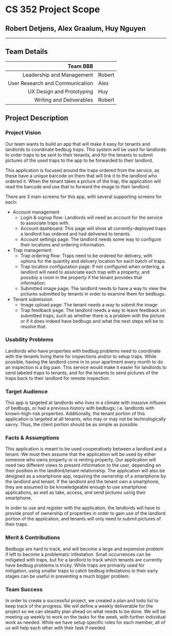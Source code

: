 # CS 352 Project Scope

## Robert Detjens, Alex Graalum, Huy Nguyen

---

## Team Details



|                        Team BBB |        |
| ------------------------------: | ------ |
|       Leadership and Management | Robert |
| User Research and Communication | Alex   |
|       UX Design and Prototyping | Huy    |
|        Writing and Deliverables | Robert |

## Project Description

### Project Vision

Our team wants to build an app that will make it easy for tenants and landlords to coordinate bedbug traps. This system
will be used for landlords to order traps to be sent to their tenants, and for the tenants to submit pictures of the
used traps to the app to be forwarded to their landlord.

This application is focused around the traps ordered from the service, as these have a unique barcode on them that will
link it to the landlord who ordered it. When the tenant takes a picture of the trap, the application will read the
barcode and use that to forward the image to their landlord.

There are 3 main screens for this app, with several supporting screens for each:

- Account management
  - Login & signup flow: Landlords will need an account for the service to associate traps with.
  - Account dashboard: This page will show all currently-deployed traps a landlord has ordered and had delivered to
    tenants.
  - Account settings page: The landlord needs some way to configure their locations and ordering information.
- Trap management
  - Trap ordering flow: Traps need to be ordered for delivery, with options for the quantity and delivery location for
    each batch of traps.
  - Trap location configuration page: If not configured when ordering, a landlord will need to associate each trap with
    a property, and possibly a room in the property if the tenant provides that information.
  - Submitted image page: The landlord needs to have a way to view the pictures submitted by tenants in order to examine
    them for bedbugs.
- Tenant submission
  - Image upload page: The tenant needs a way to submit the image
  - Trap feedback page: The landlord needs a way to leave feedback on submitted traps, such as whether there is a
    problem with the picture or if it does indeed have bedbugs and what the next steps will be to resolve that.

### Usability Problems

Landlords who have properties with bedbug problems need to coordinate with the tenants living there for inspections
and/or to setup traps. While possible, having the landlord come in to your apartment every month to do an inspection is
a big pain. This service would make it easier for landlords to send labeled traps to tenants, and for the tenants to
send pictures of the traps back to their landlord for remote inspection.

### Target Audience

This app is targeted at landlords who lives in a climate with massive influxes of bedbugs, or had a previous history
with bedbugs; i.e. landlords with known-high-risk properties. Additionally, the tenant portion of this application is
targeted at all tenants, who may or may not be technologically savvy. Thus, the client portion should be as simple as
possible.

### Facts & Assumptions

This application is meant to be used cooperatively between a landlord and a tenant. We must then assume that the
application will be used by either someone who owns property or is renting property. Our application will need two
different views to present information to the user, depending on their position in the landlord/tenant relationship. The
application will also be designed as a smartphone app, requiring the ownership of a smartphone by the landlord and
tenant. If the landlord and the tenant own a smartphone, they are assumed to be knowledgeable enough to use smartphone
applications, as well as take, access, and send pictures using their smartphone.

In order to use and register with the application, the landlords will have to provide proof of ownership of properties
in order to gain use of the landlord portion of the application, and tenants will only need to submit pictures of their
traps.

### Merit & Contributions

Bedbugs are hard to track, and will become a large and expensive problem if left to become a problematic infestation.
Small occurrences can be mitigated with traps, but for a landlord to track which tenants are currently have bedbug
problems is tricky. While traps are primarily used for mitigation, using smaller traps to catch bedbug infestations in
their early stages can be useful in preventing a much bigger problem.

### Team Success

In order to create a successful project, we created a plan and todo list to keep track of the progress. We will define a
weekly deliverable for the project so we can steadily plan ahead on what needs to be done. We will be meeting up weekly
to work on the tasks for the week, with further individual work as needed. While we have setup specific roles for each
member, all of us will help each other with their task if needed.
